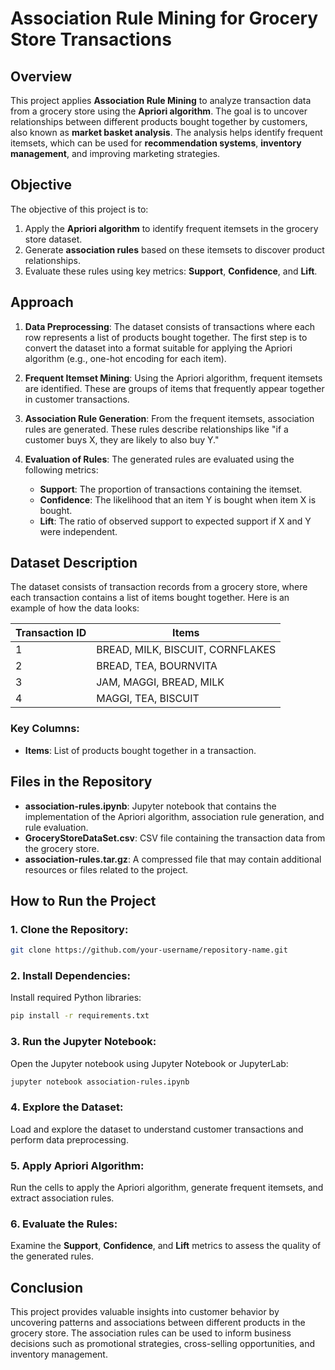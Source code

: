 
# Association Rule Mining for Grocery Store Transactions

## Overview
This project applies **Association Rule Mining** to analyze transaction data from a grocery store using the **Apriori algorithm**. The goal is to uncover relationships between different products bought together by customers, also known as **market basket analysis**. The analysis helps identify frequent itemsets, which can be used for **recommendation systems**, **inventory management**, and improving marketing strategies.

## Objective
The objective of this project is to:
1. Apply the **Apriori algorithm** to identify frequent itemsets in the grocery store dataset.
2. Generate **association rules** based on these itemsets to discover product relationships.
3. Evaluate these rules using key metrics: **Support**, **Confidence**, and **Lift**.

## Approach

1. **Data Preprocessing**: The dataset consists of transactions where each row represents a list of products bought together. The first step is to convert the dataset into a format suitable for applying the Apriori algorithm (e.g., one-hot encoding for each item).
   
2. **Frequent Itemset Mining**: Using the Apriori algorithm, frequent itemsets are identified. These are groups of items that frequently appear together in customer transactions.
   
3. **Association Rule Generation**: From the frequent itemsets, association rules are generated. These rules describe relationships like "if a customer buys X, they are likely to also buy Y."

4. **Evaluation of Rules**: The generated rules are evaluated using the following metrics:
   - **Support**: The proportion of transactions containing the itemset.
   - **Confidence**: The likelihood that an item Y is bought when item X is bought.
   - **Lift**: The ratio of observed support to expected support if X and Y were independent.

## Dataset Description
The dataset consists of transaction records from a grocery store, where each transaction contains a list of items bought together. Here is an example of how the data looks:

| Transaction ID | Items                                             |
|----------------|---------------------------------------------------|
| 1              | BREAD, MILK, BISCUIT, CORNFLAKES                 |
| 2              | BREAD, TEA, BOURNVITA                            |
| 3              | JAM, MAGGI, BREAD, MILK                          |
| 4              | MAGGI, TEA, BISCUIT                              |

### Key Columns:
- **Items**: List of products bought together in a transaction.

## Files in the Repository
- **association-rules.ipynb**: Jupyter notebook that contains the implementation of the Apriori algorithm, association rule generation, and rule evaluation.
- **GroceryStoreDataSet.csv**: CSV file containing the transaction data from the grocery store.
- **association-rules.tar.gz**: A compressed file that may contain additional resources or files related to the project.

## How to Run the Project

### 1. Clone the Repository:
```bash
git clone https://github.com/your-username/repository-name.git
```

### 2. Install Dependencies:
Install required Python libraries:
```bash
pip install -r requirements.txt
```

### 3. Run the Jupyter Notebook:
Open the Jupyter notebook using Jupyter Notebook or JupyterLab:
```bash
jupyter notebook association-rules.ipynb
```

### 4. Explore the Dataset:
Load and explore the dataset to understand customer transactions and perform data preprocessing.

### 5. Apply Apriori Algorithm:
Run the cells to apply the Apriori algorithm, generate frequent itemsets, and extract association rules.

### 6. Evaluate the Rules:
Examine the **Support**, **Confidence**, and **Lift** metrics to assess the quality of the generated rules.

## Conclusion
This project provides valuable insights into customer behavior by uncovering patterns and associations between different products in the grocery store. The association rules can be used to inform business decisions such as promotional strategies, cross-selling opportunities, and inventory management.

